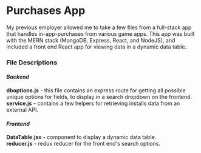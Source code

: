 # Purchases App



My previous employer allowed me to take a few files from a full-stack app that handles in-app-purchases from various game apps. This app was built with the MERN stack (MongoDB, Express, React, and NodeJS), and included a front end React app for viewing data in a dynamic data table.

### File Descriptions


#### _Backend_
**dboptions.js** - this file contains an express route for getting all possible unique options for fields, to display in a search dropdown on the frontend.<br/>
**service.js** - contains a few helpers for retrieving installs data from an external API.<br/>


#### _Frontend_
**DataTable.jsx** - component to display a dynamic data table.<br/>
**reducer.js** - redux reducer for the front end's search options.<br/>


